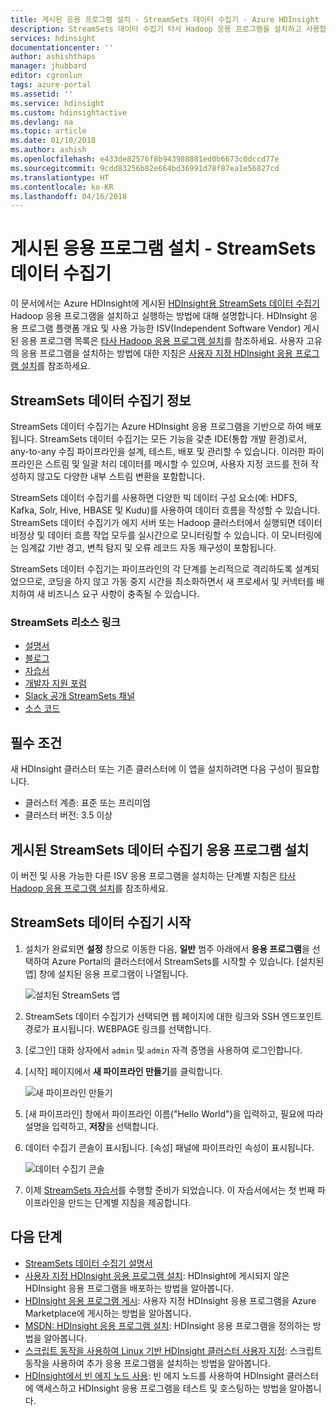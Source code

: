 ```yaml
---
title: 게시된 응용 프로그램 설치 - StreamSets 데이터 수집기 - Azure HDInsight | Microsoft Docs
description: StreamSets 데이터 수집기 타사 Hadoop 응용 프로그램을 설치하고 사용합니다.
services: hdinsight
documentationcenter: ''
author: ashishthaps
manager: jhubbard
editor: cgronlun
tags: azure-portal
ms.assetid: ''
ms.service: hdinsight
ms.custom: hdinsightactive
ms.devlang: na
ms.topic: article
ms.date: 01/10/2018
ms.author: ashish
ms.openlocfilehash: e433de82576f8b943988881ed0b6673c0dccd77e
ms.sourcegitcommit: 9cdd83256b82e664bd36991d78f87ea1e56827cd
ms.translationtype: HT
ms.contentlocale: ko-KR
ms.lasthandoff: 04/16/2018
---
```

# <a name="install-published-application---streamsets-data-collector"></a>게시된 응용 프로그램 설치 - StreamSets 데이터 수집기

이 문서에서는 Azure HDInsight에 게시된 [HDInsight용 StreamSets 데이터 수집기](https://streamsets.com/) Hadoop 응용 프로그램을 설치하고 실행하는 방법에 대해 설명합니다. HDInsight 응용 프로그램 플랫폼 개요 및 사용 가능한 ISV(Independent Software Vendor) 게시된 응용 프로그램 목록은 [타사 Hadoop 응용 프로그램 설치](hdinsight-apps-install-applications.md)를 참조하세요. 사용자 고유의 응용 프로그램을 설치하는 방법에 대한 지침은 [사용자 지정 HDInsight 응용 프로그램 설치](hdinsight-apps-install-custom-applications.md)를 참조하세요.

## <a name="about-streamsets-data-collector"></a>StreamSets 데이터 수집기 정보

StreamSets 데이터 수집기는 Azure HDInsight 응용 프로그램을 기반으로 하여 배포됩니다. StreamSets 데이터 수집기는 모든 기능을 갖춘 IDE(통합 개발 환경)로서, any-to-any 수집 파이프라인을 설계, 테스트, 배포 및 관리할 수 있습니다. 이러한 파이프라인은 스트림 및 일괄 처리 데이터를 메시할 수 있으며, 사용자 지정 코드를 전혀 작성하지 않고도 다양한 내부 스트림 변환을 포함합니다.

StreamSets 데이터 수집기를 사용하면 다양한 빅 데이터 구성 요소(예: HDFS, Kafka, Solr, Hive, HBASE 및 Kudu)를 사용하여 데이터 흐름을 작성할 수 있습니다. StreamSets 데이터 수집기가 에지 서버 또는 Hadoop 클러스터에서 실행되면 데이터 비정상 및 데이터 흐름 작업 모두를 실시간으로 모니터링할 수 있습니다. 이 모니터링에는 임계값 기반 경고, 변칙 탐지 및 오류 레코드 자동 재구성이 포함됩니다.

StreamSets 데이터 수집기는 파이프라인의 각 단계를 논리적으로 격리하도록 설계되었으므로, 코딩을 하지 않고 가동 중지 시간을 최소화하면서 새 프로세서 및 커넥터를 배치하여 새 비즈니스 요구 사항이 충족될 수 있습니다.

### <a name="streamsets-resource-links"></a>StreamSets 리소스 링크

* [설명서](https://streamsets.com/documentation/datacollector/latest/help/#Getting_Started/GettingStarted_Title.html)
* [블로그](https://streamsets.com/blog/)
* [자습서](https://github.com/streamsets/tutorials)
* [개발자 지원 포럼](https://groups.google.com/a/streamsets.com/forum/#!forum/sdc-user)
* [Slack 공개 StreamSets 채널](https://streamsetters.slack.com/)
* [소스 코드](https://github.com/streamsets)

## <a name="prerequisites"></a>필수 조건

새 HDInsight 클러스터 또는 기존 클러스터에 이 앱을 설치하려면 다음 구성이 필요합니다.

* 클러스터 계층: 표준 또는 프리미엄
* 클러스터 버전: 3.5 이상

## <a name="install-the-streamsets-data-collector-published-application"></a>게시된 StreamSets 데이터 수집기 응용 프로그램 설치

이 버전 및 사용 가능한 다른 ISV 응용 프로그램을 설치하는 단계별 지침은 [타사 Hadoop 응용 프로그램 설치](hdinsight-apps-install-applications.md)를 참조하세요.

## <a name="launch-streamsets-data-collector"></a>StreamSets 데이터 수집기 시작

1. 설치가 완료되면 **설정** 창으로 이동한 다음, **일반** 범주 아래에서 **응용 프로그램**을 선택하여 Azure Portal의 클러스터에서 StreamSets를 시작할 수 있습니다. [설치된 앱] 창에 설치된 응용 프로그램이 나열됩니다.

    ![설치된 StreamSets 앱](./media/hdinsight-apps-install-streamsets/streamsets.png)

2. StreamSets 데이터 수집기가 선택되면 웹 페이지에 대한 링크와 SSH 엔드포인트 경로가 표시됩니다. WEBPAGE 링크를 선택합니다.

3. [로그인] 대화 상자에서 `admin` 및 `admin` 자격 증명을 사용하여 로그인합니다.

4. [시작] 페이지에서 **새 파이프라인 만들기**를 클릭합니다.

    ![새 파이프라인 만들기](./media/hdinsight-apps-install-streamsets/get-started.png)

5. [새 파이프라인] 창에서 파이프라인 이름("Hello World")을 입력하고, 필요에 따라 설명을 입력하고, **저장**을 선택합니다.

6. 데이터 수집기 콘솔이 표시됩니다. [속성] 패널에 파이프라인 속성이 표시됩니다.
 
    ![데이터 수집기 콘솔](./media/hdinsight-apps-install-streamsets/pipeline-canvas.png)

7. 이제 [StreamSets 자습서](https://streamsets.com/documentation/datacollector/latest/help/#Tutorial/Tutorial-title.html)를 수행할 준비가 되었습니다. 이 자습서에서는 첫 번째 파이프라인을 만드는 단계별 지침을 제공합니다.

## <a name="next-steps"></a>다음 단계

* [StreamSets 데이터 수집기 설명서](https://streamsets.com/documentation/datacollector/latest/help/#Getting_Started/GettingStarted_Title.html#concept_htw_ghg_jq)
* [사용자 지정 HDInsight 응용 프로그램 설치](hdinsight-apps-install-custom-applications.md): HDInsight에 게시되지 않은 HDInsight 응용 프로그램을 배포하는 방법을 알아봅니다.
* [HDInsight 응용 프로그램 게시](hdinsight-apps-publish-applications.md): 사용자 지정 HDInsight 응용 프로그램을 Azure Marketplace에 게시하는 방법을 알아봅니다.
* [MSDN: HDInsight 응용 프로그램 설치](https://msdn.microsoft.com/library/mt706515.aspx): HDInsight 응용 프로그램을 정의하는 방법을 알아봅니다.
* [스크립트 동작을 사용하여 Linux 기반 HDInsight 클러스터 사용자 지정](hdinsight-hadoop-customize-cluster-linux.md): 스크립트 동작을 사용하여 추가 응용 프로그램을 설치하는 방법을 알아봅니다.
* [HDInsight에서 빈 에지 노드 사용](hdinsight-apps-use-edge-node.md): 빈 에지 노드를 사용하여 HDInsight 클러스터에 액세스하고 HDInsight 응용 프로그램을 테스트 및 호스팅하는 방법을 알아봅니다.
